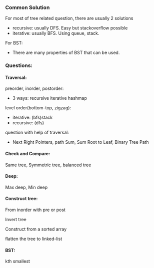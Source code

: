 ### Common Solution
For most of tree related  question, there are usually 2 solutions
- recursive: usually DFS. Easy but stackoverflow possible
- iterative: usually BFS. Using queue, stack.

For BST:
- There are many properties of BST that can be used.

### Questions:

#### Traversal: 
preorder, inorder, postorder:
- 3 ways: recursive iterative hashmap  

level order(bottom-top, zigzag):
- iterative: (bfs)stack   
- recursive: (dfs)

question with help of traversal: 	
- Next Right Pointers, path Sum, Sum Root to Leaf, Binary Tree Path
	
#### Check and Compare:
Same tree, Symmetric tree, balanced tree

#### Deep:
Max deep, Min deep

#### Construct tree:
From inorder with pre or post

Invert tree

Construct from a sorted array

flatten the tree to linked-list

#### BST:
kth smallest 
	
